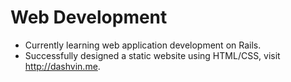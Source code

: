 # Web Development
- Currently learning web application development on Rails.
- Successfully designed a static website using HTML/CSS, visit http://dashvin.me.
